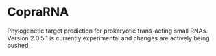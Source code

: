 # CopraRNA
Phylogenetic target prediction for prokaryotic trans-acting small RNAs. Version 2.0.5.1 is currently experimental and changes are actively being pushed.
